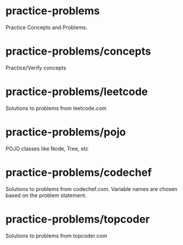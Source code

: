 # practice-problems
Practice Concepts and Problems.

# practice-problems/concepts
Practice/Verify concepts

# practice-problems/leetcode
Solutions to problems from leetcode.com

# practice-problems/pojo
POJO classes like Node, Tree, etc

# practice-problems/codechef
Solutions to problems from codechef.com. Variable names are chosen based on the problem statement.

# practice-problems/topcoder
Solutions to problems from topcoder.com